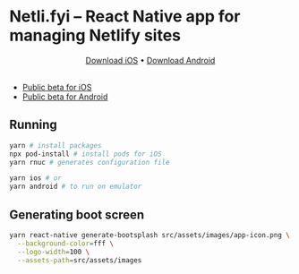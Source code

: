 # Netli.fyi – React Native app for managing Netlify sites


<p align="center">
  <a href="https://apps.apple.com/app/id1547834539">Download iOS</a> • <a href="https://play.google.com/store/apps/details?id=deploy.nyxo.app">Download Android</a> 
<br><br>
</p>

- [Public beta for iOS](https://testflight.apple.com/join/cTsXZE42)
- [Public beta for Android](https://play.google.com/apps/testing/deploy.nyxo.app)


## Running
```bash
yarn # install packages
npx pod-install # install pods for iOS
yarn rnuc # generates configuration file

yarn ios # or 
yarn android # to run on emulator
```


## Generating boot screen

```bash
yarn react-native generate-bootsplash src/assets/images/app-icon.png \
  --background-color=fff \
  --logo-width=100 \
  --assets-path=src/assets/images
```
